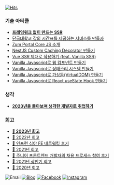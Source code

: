 [![Hits](https://hits.seeyoufarm.com/api/count/incr/badge.svg?url=https%3A%2F%2Fgithub.com%2Fjunilhwang)](https://hits.seeyoufarm.com)


### 기술 아티클
- **[프레임워크 없이 만드는 SSR](https://junilhwang.github.io/TIL/Javascript/Design/Vanilla-JS-Server-Side-Rendering/)**
- [단국대학교 강의 시간표를 제공하는 서비스를 만들자](https://junilhwang.github.io/TIL/side-project/dku-schedule-manager/)
- [Zum Portal Core JS 소개](https://zuminternet.github.io/zum-portal-core-js/)
- [NestJS Custom Caching Decorator 만들기](https://zuminternet.github.io/nestjs-custom-decorator/)
- [Vue SSR 제대로 적용하기 (feat. Vanilla SSR)](https://zuminternet.github.io/vue-ssr/)
- [Vanilla Javascript로 웹 컴포넌트 만들기](https://junilhwang.github.io/TIL/Javascript/Design/Vanilla-JS-Component/)
- [Vanilla Javascript로 상태관리 시스템 만들기](https://junilhwang.github.io/TIL/Javascript/Design/Vanilla-JS-Store/)
- [Vanilla Javascript로 가상돔(VirtualDOM) 만들기](https://junilhwang.github.io/TIL/Javascript/Design/Vanilla-JS-Virtual-DOM/)
- [Vanilla Javascript로 React useState Hook 만들기](https://junilhwang.github.io/TIL/Javascript/Design/Vanilla-JS-Make-useSate-hook/)

### 생각
- **[2023년을 돌아보며 생각한 개발자로 취업하기](https://junilhwang.github.io/TIL/writing/%EA%B0%9C%EB%B0%9C%EC%9E%90-%EC%B7%A8%EC%A4%80/)**

### 회고
- **[🚩 2023년 회고](https://junilhwang.github.io/TIL/Review/2023-year/end/)**
- [🚩 2022년 회고](https://junilhwang.github.io/TIL/Review/2022-year/end/)
- [🚩 인프런 심야 FE 네트워킹 후기](https://junilhwang.github.io/TIL/writing/%EC%9D%B8%ED%94%84%EB%9F%B0-%EC%8B%AC%EC%95%BC-FE-%ED%9B%84%EA%B8%B0/)
- [🚩 2021년 회고](https://junilhwang.github.io/TIL/Review/2021-year/end/)
- [🚩 주니어 프론트엔드 개발자의 채용 프로세스 참여 후기](https://zuminternet.github.io/zum-front-recurit-review/)
- [🚩 2021년 상반기 회고](https://junilhwang.github.io/TIL/Review/2021-year/01-First-Quarter/)
- [🚩 2020년 회고](https://junilhwang.github.io/TIL/Review/2020-year/end/)

![Email](https://img.shields.io/badge/junil.h@kakao.com-yellow?logo=messenger&logoColor=fff)
[![Blog](https://img.shields.io/badge/TIL-https://junilhwang.github.io/TIL/-%23333?labelColor=%23aaa)](https://junilhwang.github.io/TIL)
[![Facebook](https://img.shields.io/badge/facebook-1877f2?style=flat-square&logo=facebook&logoColor=white)](https://www.facebook.com/profile.php?id=100013271537671)
[![Instagram](https://img.shields.io/badge/instagram-E4405F?style=flat-square&logo=instagram&logoColor=white)](https://www.instagram.com/hwang_junil/?hl=ko)
